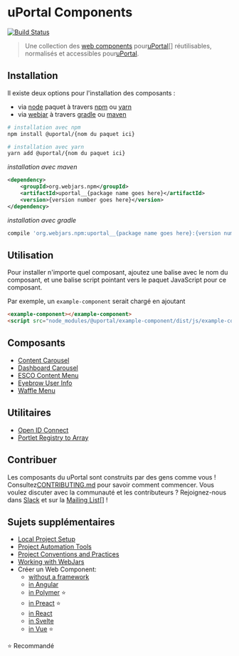 # uPortal Components

[![Build Status](https://github.com/uPortal-contrib/uPortal-web-components/workflows/CI/badge.svg)](https://github.com/uPortal-contrib/uPortal-web-components/actions?workflow=CI)

> Une collection des [web components][] pour[uPortal][][] réutilisables, normalisés et accessibles pour[uPortal][].

## Installation

Il existe deux options pour l'installation des composants :

- via [node][] paquet à travers [npm][] ou [yarn][]
- via [webjar][] à travers [gradle][] ou [maven][]

```bash
# installation avec npm
npm install @uportal/{nom du paquet ici}

# installation avec yarn
yarn add @uportal/{nom du paquet ici}
```

_installation avec maven_

```xml
<dependency>
    <groupId>org.webjars.npm</groupId>
    <artifactId>uportal__{package name goes here}</artifactId>
    <version>{version number goes here}</version>
</dependency>
```

_installation avec gradle_

```gradle
compile 'org.webjars.npm:uportal__{package name goes here}:{version number goes here}'
```

## Utilisation

Pour installer n'importe quel composant, ajoutez une balise avec le nom du composant, et une balise script pointant vers le paquet JavaScript pour ce composant.

Par exemple, un `example-component` serait chargé en ajoutant

```html
<example-component></example-component>
<script src="node_modules/@uportal/example-component/dist/js/example-component.js"></script>
```

## Composants

- [Content Carousel](components/content-carousel/README.md)
- [Dashboard Carousel](components/dashboard-carousel/README.md)
- [ESCO Content Menu](components/esco-content-menu/README.md)
- [Eyebrow User Info](components/eyebrow-user-info/README.md)
- [Waffle Menu](components/waffle-menu/README.md)

## Utilitaires

- [Open ID Connect](components/open-id-connect/README.md)
- [Portlet Registry to Array](components/portlet-registry-to-array/README.md)

## Contribuer

Les composants du uPortal sont construits par des gens comme vous ! Consultez[CONTRIBUTING.md][] pour savoir comment commencer.
Vous voulez discuter avec la communauté et les contributeurs ? Rejoignez-nous dans [Slack][] et sur la [Mailing List][][] !

## Sujets supplémentaires

- [Local Project Setup](developer/SETUP.md)
- [Project Automation Tools](developer/AUTOMATION.md)
- [Project Conventions and Practices](developer/CONVENTIONS.md)
- [Working with WebJars](developer/WEBJARS.md)
- Créer un Web Component:
  - [without a framework](developer/create-web-component/PLAIN.md)
  - [in Angular](developer/create-web-component/ANGULAR.md)
  - [in Polymer](developer/create-web-component/POLYMER.md) :star:
  - [in Preact](developer/create-web-component/PREACT.md) :star:
  - [in React](developer/create-web-component/REACT.md)
  - [in Svelte](developer/create-web-component/SVELTE.md)
  - [in Vue](developer/create-web-component/VUE.md) :star:

:star: Recommandé

[contributing.md]: ../../CONTRIBUTING.md
[gradle]: https://docs.gradle.org
[mailing list]: https://groups.google.com/a/apereo.org/forum/#!forum/uportal-user
[maven]: http://maven.apache.org/
[node]: https://nodejs.org
[npm]: https://docs.npmjs.com/
[slack]: https://apereo.slack.com
[uportal]: https://github.com/Jasig/uPortal
[web components]: https://www.webcomponents.org/introduction
[webjar]: https://www.webjars.org/
[yarn]: https://yarnpkg.com/en/
